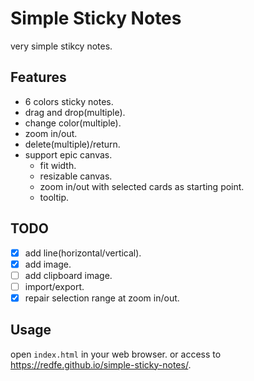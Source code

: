 # Simple Sticky Notes

very simple stikcy notes.

## Features

- 6 colors sticky notes.
- drag and drop(multiple).
- change color(multiple).
- zoom in/out.
- delete(multiple)/return.
- support epic canvas.
  - fit width.
  - resizable canvas.
  - zoom in/out with selected cards as starting point.
  - tooltip.

## TODO

- [x] add line(horizontal/vertical).
- [x] add image.
- [ ] add clipboard image.
- [ ] import/export.
- [x] repair selection range at zoom in/out.

## Usage

open `index.html` in your web browser.
or access to https://redfe.github.io/simple-sticky-notes/.
